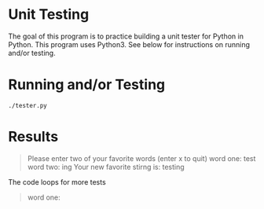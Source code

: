 # Unit Testing
The goal of this program is to practice building a unit tester for
Python in Python. This program uses Python3. See below for instructions
on running and/or testing.


# Running and/or Testing
    ./tester.py


# Results
>Please enter two of your favorite words (enter x to quit)
>word one: test
>word two: ing
>Your new favorite stirng is: testing

The code loops for more tests 
>word one: